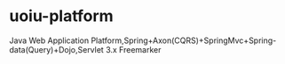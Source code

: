 uoiu-platform
=============

Java Web Application Platform,Spring+Axon(CQRS)+SpringMvc+Spring-data(Query)+Dojo,Servlet 3.x Freemarker
